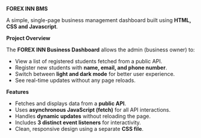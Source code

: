 **FOREX INN BMS**

A simple, single-page business management dashboard built using **HTML, CSS and Javascript**.


 **Project Overview**

The **FOREX INN Business Dashboard** allows the admin (business owner) to:
- View a list of registered students fetched from a public API.
- Register new students with **name, email, and phone number**.
- Switch between **light and dark mode** for better user experience.
- See real-time updates without any page reloads.



**Features**

- Fetches and displays data from a **public API**.  
-  Uses **asynchronous JavaScript (fetch)** for all API interactions.  
-  Handles **dynamic updates** without reloading the page.  
-  Includes **3 distinct event listeners** for interactivity.  
-  Clean, responsive design using a separate **CSS file**.
